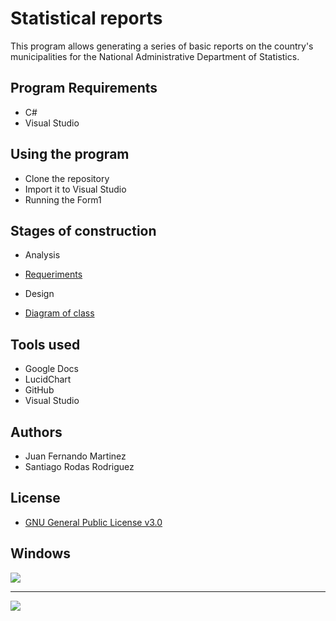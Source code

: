# Statistical reports
This program allows generating a series of basic reports on the country's municipalities for the National Administrative Department of Statistics.

## Program Requirements
* C#
* Visual Studio

## Using the program
* Clone the repository
* Import it to Visual Studio
* Running the Form1

## Stages of construction
* Analysis
* [Requeriments](https://github.com/SantiRodas/statistical-reports/blob/master/docs/Functional%20requirements.pdf)

* Design
* [Diagram of class](https://github.com/SantiRodas/statistical-reports/blob/master/docs/Class%20diagram.pdf)

## Tools used

* Google Docs
* LucidChart
* GitHub
* Visual Studio

## Authors
* Juan Fernando Martinez
* Santiago Rodas Rodriguez

## License
* [GNU General Public License v3.0](https://github.com/SantiRodas/statistical-reports/blob/master/LICENSE)

## Windows

![](https://github.com/SantiRodas/statistical-reports/blob/master/images/1.JPG)

----------------------------------------------------------------------------------------------------------------------------

![](https://github.com/SantiRodas/statistical-reports/blob/master/images/2.JPG)

